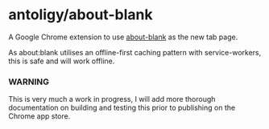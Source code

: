 # antoligy/about-blank #

A Google Chrome extension to use [about-blank](https://ax.gy/about-blank) as the new tab page.

As about:blank utilises an offline-first caching pattern with service-workers, this is safe and
will work offline.

### WARNING ###
This is very much a work in progress, I will add more thorough documentation
on building and testing this prior to publishing on the Chrome app store.
